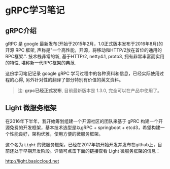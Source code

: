 # gRPC学习笔记

## gRPC介绍

gRPC 是 google 最新发布(开始于2015年2月，1.0正式版本发布于2016年8月)的开源 RPC 框架, 声称是"一个高性能，开源，将移动和HTTP/2放在首位的通用的RPC框架.". 技术栈非常的新, 基于HTTP/2, netty4.1, proto3, 拥有非常丰富而实用的特性, 堪称新一代RPC框架的典范.

这份学习笔记记录 google gRPC 学习过程中的各种资料和信息，已经实际使用过程的心得, 另外针对性的翻译了部分特别有价值的英文资料。

> 注: **grpc已经正式发布**, 目前最新版本是 1.3.0, 完全可以在产品中使用了。

## Light 微服务框架

在2016年下半年，我开始筹划组建一个开源社区的团队来基于 gPRC 构建一个开源免费的开发框架，基本技术选型是以gRPC + springboot + etcd3，希望构建一个性能良好，架构优雅，使用方便的微服务框架。

这个名为 `Light` 的微服务框架，已经在2017年初开始开发并发布在github上，目前还处于早期开发阶段。详情可点击下面的链接查看 Light 微服务框架的信息：

http://light.basiccloud.net



